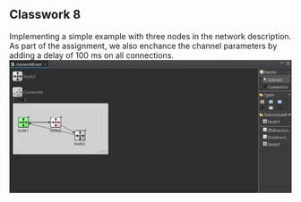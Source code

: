 ## Classwork 8
Implementing a simple example with three nodes in the network description. As part of the assignment, we also enchance the channel parameters by adding a delay of 100 ms on all connections.  
![3 Nodes](https://github.com/nicomcd/OMNeT/blob/main/src/Classwork8.png)

